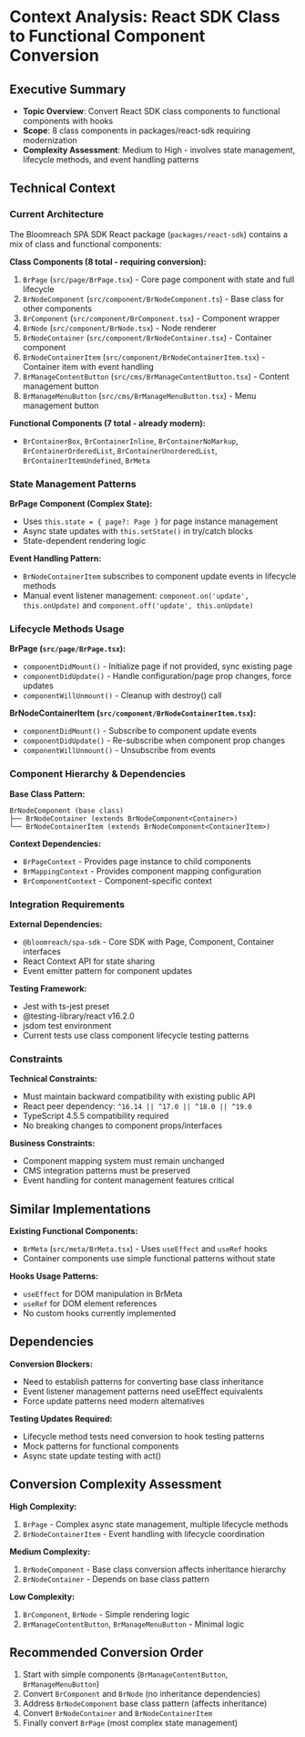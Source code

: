 # Context Analysis: React SDK Class to Functional Component Conversion

## Executive Summary
- **Topic Overview**: Convert React SDK class components to functional components with hooks
- **Scope**: 8 class components in packages/react-sdk requiring modernization
- **Complexity Assessment**: Medium to High - involves state management, lifecycle methods, and event handling patterns

## Technical Context

### Current Architecture

The Bloomreach SPA SDK React package (`packages/react-sdk`) contains a mix of class and functional components:

**Class Components (8 total - requiring conversion):**
1. `BrPage` (`src/page/BrPage.tsx`) - Core page component with state and full lifecycle
2. `BrNodeComponent` (`src/component/BrNodeComponent.ts`) - Base class for other components  
3. `BrComponent` (`src/component/BrComponent.tsx`) - Component wrapper
4. `BrNode` (`src/component/BrNode.tsx`) - Node renderer
5. `BrNodeContainer` (`src/component/BrNodeContainer.tsx`) - Container component
6. `BrNodeContainerItem` (`src/component/BrNodeContainerItem.tsx`) - Container item with event handling
7. `BrManageContentButton` (`src/cms/BrManageContentButton.tsx`) - Content management button
8. `BrManageMenuButton` (`src/cms/BrManageMenuButton.tsx`) - Menu management button

**Functional Components (7 total - already modern):**
- `BrContainerBox`, `BrContainerInline`, `BrContainerNoMarkup`, `BrContainerOrderedList`, `BrContainerUnorderedList`, `BrContainerItemUndefined`, `BrMeta`

### State Management Patterns

**BrPage Component (Complex State):**
- Uses `this.state = { page?: Page }` for page instance management
- Async state updates with `this.setState()` in try/catch blocks
- State-dependent rendering logic

**Event Handling Pattern:**
- `BrNodeContainerItem` subscribes to component update events in lifecycle methods
- Manual event listener management: `component.on('update', this.onUpdate)` and `component.off('update', this.onUpdate)`

### Lifecycle Methods Usage

**BrPage (`src/page/BrPage.tsx`):**
- `componentDidMount()` - Initialize page if not provided, sync existing page
- `componentDidUpdate()` - Handle configuration/page prop changes, force updates
- `componentWillUnmount()` - Cleanup with destroy() call

**BrNodeContainerItem (`src/component/BrNodeContainerItem.tsx`):**
- `componentDidMount()` - Subscribe to component update events
- `componentDidUpdate()` - Re-subscribe when component prop changes  
- `componentWillUnmount()` - Unsubscribe from events

### Component Hierarchy & Dependencies

**Base Class Pattern:**
```
BrNodeComponent (base class)
├── BrNodeContainer (extends BrNodeComponent<Container>)
└── BrNodeContainerItem (extends BrNodeComponent<ContainerItem>)
```

**Context Dependencies:**
- `BrPageContext` - Provides page instance to child components
- `BrMappingContext` - Provides component mapping configuration
- `BrComponentContext` - Component-specific context

### Integration Requirements

**External Dependencies:**
- `@bloomreach/spa-sdk` - Core SDK with Page, Component, Container interfaces
- React Context API for state sharing
- Event emitter pattern for component updates

**Testing Framework:**
- Jest with ts-jest preset
- @testing-library/react v16.2.0
- jsdom test environment
- Current tests use class component lifecycle testing patterns

### Constraints

**Technical Constraints:**
- Must maintain backward compatibility with existing public API
- React peer dependency: `^16.14 || ^17.0 || ^18.0 || ^19.0`
- TypeScript 4.5.5 compatibility required
- No breaking changes to component props/interfaces

**Business Constraints:**
- Component mapping system must remain unchanged
- CMS integration patterns must be preserved
- Event handling for content management features critical

## Similar Implementations

**Existing Functional Components:**
- `BrMeta` (`src/meta/BrMeta.tsx`) - Uses `useEffect` and `useRef` hooks
- Container components use simple functional patterns without state

**Hooks Usage Patterns:**
- `useEffect` for DOM manipulation in BrMeta
- `useRef` for DOM element references
- No custom hooks currently implemented

## Dependencies

**Conversion Blockers:**
- Need to establish patterns for converting base class inheritance
- Event listener management patterns need useEffect equivalents  
- Force update patterns need modern alternatives

**Testing Updates Required:**
- Lifecycle method tests need conversion to hook testing patterns
- Mock patterns for functional components
- Async state update testing with act()

## Conversion Complexity Assessment

**High Complexity:**
1. `BrPage` - Complex async state management, multiple lifecycle methods
2. `BrNodeContainerItem` - Event handling with lifecycle coordination

**Medium Complexity:**
1. `BrNodeComponent` - Base class conversion affects inheritance hierarchy
2. `BrNodeContainer` - Depends on base class pattern

**Low Complexity:**
1. `BrComponent`, `BrNode` - Simple rendering logic
2. `BrManageContentButton`, `BrManageMenuButton` - Minimal logic

## Recommended Conversion Order

1. Start with simple components (`BrManageContentButton`, `BrManageMenuButton`)
2. Convert `BrComponent` and `BrNode` (no inheritance dependencies)
3. Address `BrNodeComponent` base class pattern (affects inheritance)
4. Convert `BrNodeContainer` and `BrNodeContainerItem`
5. Finally convert `BrPage` (most complex state management)